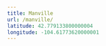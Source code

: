 ```yaml
---
title: Manville
url: /manville/
latitude: 42.779133800000004
longitude: -104.61773620000001
---
```

